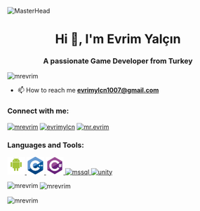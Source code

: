 ![MasterHead](https://learn.microsoft.com/en-us/windows/mixed-reality/develop/images/unity_logo_banner.png)
<h1 align="center">Hi 👋, I'm Evrim Yalçın</h1>
<h3 align="center">A passionate Game Developer from Turkey</h3>

<p align="left"> <img src="https://komarev.com/ghpvc/?username=mrevrim&label=Profile%20views&color=0e75b6&style=flat" alt="mrevrim" /> </p>

- 📫 How to reach me **evrimylcn1007@gmail.com**

<h3 align="left">Connect with me:</h3>
<p align="left">
<a href="https://twitter.com/mrevrim" target="blank"><img align="center" src="https://raw.githubusercontent.com/rahuldkjain/github-profile-readme-generator/master/src/images/icons/Social/twitter.svg" alt="mrevrim" height="30" width="40" /></a>
<a href="https://linkedin.com/in/evrimylcn" target="blank"><img align="center" src="https://raw.githubusercontent.com/rahuldkjain/github-profile-readme-generator/master/src/images/icons/Social/linked-in-alt.svg" alt="evrimylcn" height="30" width="40" /></a>
<a href="https://instagram.com/mr.evrim" target="blank"><img align="center" src="https://raw.githubusercontent.com/rahuldkjain/github-profile-readme-generator/master/src/images/icons/Social/instagram.svg" alt="mr.evrim" height="30" width="40" /></a>
</p>

<h3 align="left">Languages and Tools:</h3>
<p align="left"> <a href="https://developer.android.com" target="_blank" rel="noreferrer"> <img src="https://raw.githubusercontent.com/devicons/devicon/master/icons/android/android-original-wordmark.svg" alt="android" width="40" height="40"/> </a> <a href="https://www.w3schools.com/cpp/" target="_blank" rel="noreferrer"> <img src="https://raw.githubusercontent.com/devicons/devicon/master/icons/cplusplus/cplusplus-original.svg" alt="cplusplus" width="40" height="40"/> </a> <a href="https://www.w3schools.com/cs/" target="_blank" rel="noreferrer"> <img src="https://raw.githubusercontent.com/devicons/devicon/master/icons/csharp/csharp-original.svg" alt="csharp" width="40" height="40"/> </a> <a href="https://www.microsoft.com/en-us/sql-server" target="_blank" rel="noreferrer"> <img src="https://www.svgrepo.com/show/303229/microsoft-sql-server-logo.svg" alt="mssql" width="40" height="40"/> </a> <a href="https://unity.com/" target="_blank" rel="noreferrer"> <img src="https://www.vectorlogo.zone/logos/unity3d/unity3d-icon.svg" alt="unity" width="40" height="40"/> </a> </p>

<p><img align="left" src="https://github-readme-stats.vercel.app/api/top-langs?username=mrevrim&show_icons=true&locale=en&layout=compact" alt="mrevrim" /></p>

<p>&nbsp;<img align="center" src="https://github-readme-stats.vercel.app/api?username=mrevrim&show_icons=true&locale=en" alt="mrevrim" /></p>

<p><img align="center" src="https://github-readme-streak-stats.herokuapp.com/?user=mrevrim&" alt="mrevrim" /></p>




